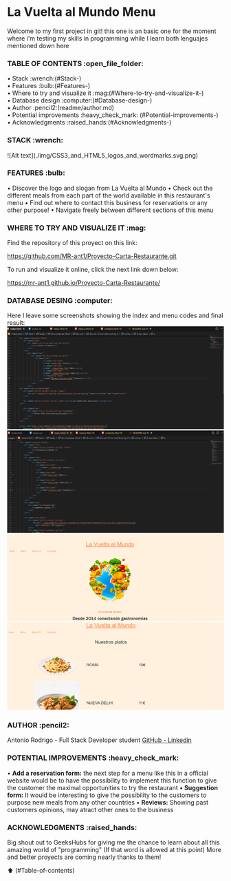 <h1>La Vuelta al Mundo Menu</h1>
Welcome to my first project in git! this one is an basic one for the moment where i'm testing my skills in programming while I learn both lenguajes mentioned down here

<h3>TABLE OF CONTENTS :open_file_folder:</h3> 
• Stack :wrench:(#Stack-) <br>
• Features :bulb:(#Features-) <br>
• Where to try and visualize it :mag:(#Where-to-try-and-visualize-it-) <br>
• Database design :computer:(#Database-design-) <br>
• Author :pencil2:(readme/author.md)<br>
• Potential improvements :heavy_check_mark: (#Potential-improvements-) <br>
• Acknowledgments :raised_hands:(#Acknowledgments-) <br>

<h3>STACK :wrench:</h3> 
![Alt text](./img/CSS3_and_HTML5_logos_and_wordmarks.svg.png)

<h3>FEATURES :bulb:</h3> 

• Discover the logo and slogan from La Vuelta al Mundo
• Check out the different meals from each part of the world available in this restaurant's menu
• Find out where to contact this business for reservations or any other purpose!
• Navigate freely between different sections of this menu

<h3>WHERE TO TRY AND VISUALIZE IT :mag: </h3> 

Find the repository of this proyect on this link:

https://github.com/MR-ant1/Proyecto-Carta-Restaurante.git

To run and visualize it online, click the next link down below:

https://mr-ant1.github.io/Proyecto-Carta-Restaurante/

<h3>DATABASE DESING :computer:</h3> 

Here I leave some screenshots showing the index and menu codes and final result:
![Alt text](<img/Captura de pantalla 2024-01-31 154557.png>)
![Alt text](<img/Captura de pantalla 2024-01-31 154623.png>)
![Alt text](<img/Captura de pantalla 2024-01-31 154644.png>)
![Alt text](<img/Captura de pantalla 2024-01-31 154703.png>)
<h3>AUTHOR :pencil2:</h3> 
Antonio Rodrigo - Full Stack Developer student
<a href="https://github.com/MR-ant1">GitHub - <a href="https://www.linkedin.com/in/antonio-rodrigo-camacho-306b60205?lipi=urn%3Ali%3Apage%3Ad_flagship3_profile_view_base_contact_details%3BbZw124AlRu2kGWtATXloag%3D%3D">Linkedin</a>

<h3>POTENTIAL IMPROVEMENTS :heavy_check_mark:</h3> 

• <strong> Add a reservation form:</strong> the next step for a menu like this in a official website would be to have the possibility to implement this function to give the customer the maximal opportunities to try the restaurant
•<strong> Suggestion form:</strong> It would be interesting to give the possibility to the customers to purpose new meals from any other countries
• <strong>Reviews:</strong> Showing past customers opinions, may atract other ones to the business

<h3>ACKNOWLEDGMENTS :raised_hands:</h3> 

Big shout out to GeeksHubs for giving me the chance to learn about all this amazing world of "programming" (If that word is allowed at this point)
More and better proyects are coming nearly thanks to them!



:arrow_up: (#Table-of-contents)
